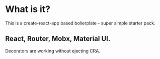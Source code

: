 # What is it? 
This is a create-react-app based bolierplate - super simple starter pack.
## React, Router, Mobx, Material UI.
Decorators are working without ejecting CRA.

